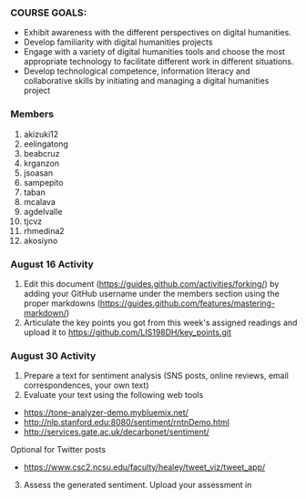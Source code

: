 ### COURSE GOALS:
- Exhibit awareness with the different perspectives on digital humanities.
- Develop familiarity with digital humanities projects 
- Engage with a variety of digital humanities tools and choose the most appropriate technology to facilitate different work in different situations.
- Develop technological competence, information literacy and collaborative skills by initiating and managing a digital humanities project

### Members
1. akizuki12
1. eelingatong
1. beabcruz
1. krganzon
1. jsoasan
1. sampepito
1. taban
1. mcalava
1. agdelvalle
1. tjcvz
1. rhmedina2
1. akosiyno

### August 16 Activity
1. Edit this document (https://guides.github.com/activities/forking/) by adding your GitHub username under the members section using the proper markdowns (https://guides.github.com/features/mastering-markdown/)
1. Articulate the key points you got from this week's assigned readings and upload it to https://github.com/LIS198DH/key_points.git

### August 30 Activity
1. Prepare a text for sentiment analysis (SNS posts, online reviews, email correspondences, your own text)
1. Evaluate your text using the following web tools
- https://tone-analyzer-demo.mybluemix.net/
- http://nlp.stanford.edu:8080/sentiment/rntnDemo.html
- http://services.gate.ac.uk/decarbonet/sentiment/

Optional for Twitter posts
- https://www.csc2.ncsu.edu/faculty/healey/tweet_viz/tweet_app/

3. Assess the generated sentiment. Upload your assessment in 
